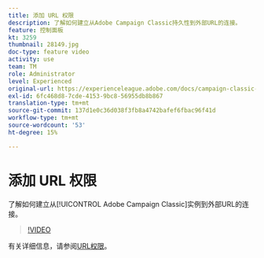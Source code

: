 ```yaml
---
title: 添加 URL 权限
description: 了解如何建立从Adobe Campaign Classic持久性到外部URL的连接。
feature: 控制面板
kt: 3259
thumbnail: 28149.jpg
doc-type: feature video
activity: use
team: TM
role: Administrator
level: Experienced
original-url: https://experienceleague.adobe.com/docs/campaign-classic-learn/tutorials/administrating/control-panel-acc/adding-url-permissions.html
exl-id: 6fc468d8-7cde-4153-9bc8-56955db8b867
translation-type: tm+mt
source-git-commit: 137d1e0c36d038f3fb8a4742bafef6fbac96f41d
workflow-type: tm+mt
source-wordcount: '53'
ht-degree: 15%

---
```


# 添加 URL 权限

了解如何建立从[!UICONTROL Adobe Campaign Classic]实例到外部URL的连接。

>[!VIDEO](https://video.tv.adobe.com/v/28149?quality=12)

有关详细信息，请参阅[URL权限](https://docs.adobe.com/content/help/en/control-panel/using/instances-settings/url-permissions.html)。
